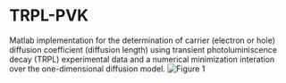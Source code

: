 # TRPL-PVK
Matlab implementation for the determination of carrier (electron or hole) diffusion coefficient (diffusion length) using transient photoluminiscence decay (TRPL) experimental data and a numerical minimization interation over the one-dimensional diffusion model. 
![Figure 1](https://octodex.github.com/images/yaktocat.png)
